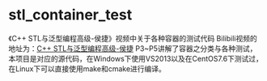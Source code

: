 # stl_container_test
《C++ STL与泛型编程高级-侯捷》视频中关于各种容器的测试代码
Bilibili视频的地址为：[C++ STL与泛型编程高级-侯捷](https://www.bilibili.com/video/av48068999)
P3~P5讲解了容器之分类与各种测试，本项目是对应的源代码，在Windows下使用VS2013以及在CentOS7.6下测试过，在Linux下可以直接使用make和cmake进行编译。
